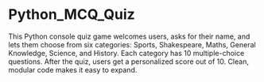 # Python_MCQ_Quiz
This Python console quiz game welcomes users, asks for their name, and lets them choose from six categories: Sports, Shakespeare, Maths, General Knowledge, Science, and History. Each category has 10 multiple-choice questions. After the quiz, users get a personalized score out of 10. Clean, modular code makes it easy to expand.
